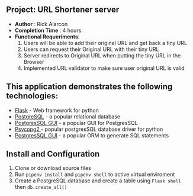 ## Project: URL Shortener server

- **Author** : Rick Alarcon
- **Completion Time** : 4 hours
- **Functional Requeriments**:
  1. Users will be able to add their original URL and get back a tiny URL
  1. Users can request their Original URL with their tiny URL
  1. Server redirects to Original URL when putting the tiny URL in the Browser
  1. Implemented URL validator to make sure user original URL is valid

## This application demonstrates the following technologies:

- [Flask](https://flask.palletsprojects.com/en/2.2.x/) - Web framework for python
- [PostgreSQL](https://www.postgresql.org/) - a popular relational database
- [PostgresSQL GUI](https://www.pgadmin.org/) - a popular GUI for PostgresSQL
- [Psycopg2 ]() - popular postgresSQL database driver for python
- [PostgresSQL GUI]() - a popular ORM to generate SQL statements

## Install and Configuration

1. Clone or download source files
1. Run `pipenv install` and `pipenv shell` to active virtual enviroment
1. Create a PostgreSQL database and create a table using `Flask shell` then `db.create_all()`
